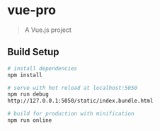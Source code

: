 # vue-pro

> A Vue.js project

## Build Setup

``` bash
# install dependencies
npm install

# serve with hot reload at localhost:5050
npm run debug
http://127.0.0.1:5050/static/index.bundle.html

# build for production with minification
npm run online
```

